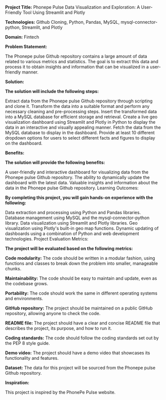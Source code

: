 **Project Title:** Phonepe Pulse Data Visualization and Exploration: A User-Friendly Tool Using Streamlit and Plotly

**Technologies:** Github Cloning, Python, Pandas, MySQL, mysql-connector-python, Streamlit, and Plotly

**Domain:** Fintech

**Problem Statement:**

The Phonepe pulse Github repository contains a large amount of data related to various metrics and statistics. The goal is to extract this data and process it to obtain insights and information that can be visualized in a user-friendly manner.

**Solution:**

**The solution will include the following steps:**

Extract data from the Phonepe pulse Github repository through scripting and clone it.
Transform the data into a suitable format and perform any necessary cleaning and pre-processing steps.
Insert the transformed data into a MySQL database for efficient storage and retrieval.
Create a live geo visualization dashboard using Streamlit and Plotly in Python to display the data in an interactive and visually appealing manner.
Fetch the data from the MySQL database to display in the dashboard.
Provide at least 10 different dropdown options for users to select different facts and figures to display on the dashboard.

**Benefits:**

**The solution will provide the following benefits:**

A user-friendly and interactive dashboard for visualizing data from the Phonepe pulse Github repository.
The ability to dynamically update the dashboard with the latest data.
Valuable insights and information about the data in the Phonepe pulse Github repository.
Learning Outcomes:

**By completing this project, you will gain hands-on experience with the following:**

Data extraction and processing using Python and Pandas libraries.
Database management using MySQL and the mysql-connector-python library.
Data visualization using Streamlit and Plotly libraries.
Geo visualization using Plotly's built-in geo map functions.
Dynamic updating of dashboards using a combination of Python and web development technologies.
Project Evaluation Metrics:

**The project will be evaluated based on the following metrics:**

**Code modularity:** The code should be written in a modular fashion, using functions and classes to break down the problem into smaller, manageable chunks.

**Maintainability:** The code should be easy to maintain and update, even as the codebase grows.

**Portability:** The code should work the same in different operating systems and environments.

**GitHub repository:** The project should be maintained on a public GitHub repository, allowing anyone to check the code.

**README file:** The project should have a clear and concise README file that describes the project, its purpose, and how to run it.

**Coding standards:** The code should follow the coding standards set out by the PEP 8 style guide.

**Demo video:** The project should have a demo video that showcases its functionality and features.

**Dataset:** The data for this project will be sourced from the Phonepe pulse Github repository.

**Inspiration:**

This project is inspired by the PhonePe Pulse website.
